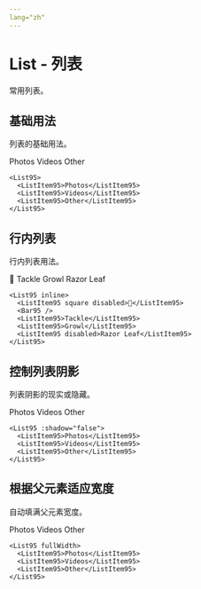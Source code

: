 ```yaml
---
lang="zh"
---
```

# List - 列表

常用列表。

## 基础用法

列表的基础用法。

<List95>
  <ListItem95>Photos</ListItem95>
  <ListItem95>Videos</ListItem95>
  <ListItem95>Other</ListItem95>
</List95>

```vue{1,5}
<List95>
  <ListItem95>Photos</ListItem95>
  <ListItem95>Videos</ListItem95>
  <ListItem95>Other</ListItem95>
</List95>
```

## 行内列表

行内列表用法。

<List95 inline>
  <ListItem95 square disabled>🌿</ListItem95>
  <Bar95 />
  <ListItem95>Tackle</ListItem95>
  <ListItem95>Growl</ListItem95>
  <ListItem95 disabled>Razor Leaf</ListItem95>
</List95>

```vue{1,7}
<List95 inline>
  <ListItem95 square disabled>🌿</ListItem95>
  <Bar95 />
  <ListItem95>Tackle</ListItem95>
  <ListItem95>Growl</ListItem95>
  <ListItem95 disabled>Razor Leaf</ListItem95>
</List95>
```

## 控制列表阴影

列表阴影的现实或隐藏。

<List95 :shadow="false">
  <ListItem95>Photos</ListItem95>
  <ListItem95>Videos</ListItem95>
  <ListItem95>Other</ListItem95>
</List95>

```vue{1,5}
<List95 :shadow="false">
  <ListItem95>Photos</ListItem95>
  <ListItem95>Videos</ListItem95>
  <ListItem95>Other</ListItem95>
</List95>
```

## 根据父元素适应宽度

自动填满父元素宽度。

<List95 fullWidth>
  <ListItem95>Photos</ListItem95>
  <ListItem95>Videos</ListItem95>
  <ListItem95>Other</ListItem95>
</List95>

```vue{1,5}
<List95 fullWidth>
  <ListItem95>Photos</ListItem95>
  <ListItem95>Videos</ListItem95>
  <ListItem95>Other</ListItem95>
</List95>
```